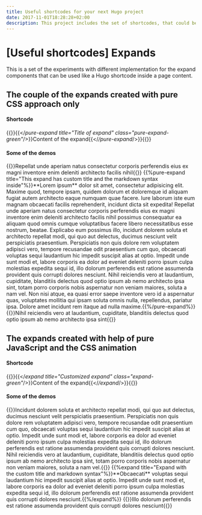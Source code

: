 ```yaml
---
title: Useful shortcodes for your next Hugo project
date: 2017-11-01T18:28:28+02:00
description: This project includes the set of shortcodes, that could be useful to creating content for website implemented with a Hugo as a static site generator.
---
```


# [Useful shortcodes] Expands
This is a set of the experiments with different implementation for the expand components that can be used like a Hugo shortcode inside a page content.

## The couple of the expands created with pure CSS approach only

#### Shortcode
{{<highlight html>}}{{</*pure-expand title="Title of expand" class="pure-expand-green"*/>}}Content of the expand{{</*/pure-expand*/>}}{{</highlight>}}

#### Some of the demos
<div>
  {{<pure-expand>}}Repellat unde aperiam natus consectetur corporis perferendis eius ex magni inventore enim deleniti architecto facilis nihil{{</pure-expand>}}
  {{%pure-expand title="This expand has custom title and the markdown syntax inside"%}}**Lorem ipsum** dolor sit amet, consectetur adipisicing elit. Maxime quod, tempore ipsam, quidem dolorum et doloremque id aliquam fugiat autem architecto eaque numquam quae facere. Iure laborum iste eum magnam obcaecati facilis reprehenderit, incidunt dicta sit expedita! Repellat unde aperiam natus consectetur corporis perferendis eius ex magni inventore enim deleniti architecto facilis nihil possimus consequatur ea aliquam quod omnis cumque voluptatibus facere libero necessitatibus esse nostrum, beatae. Explicabo eum possimus illo, incidunt dolorem soluta et architecto repellat modi, qui quo aut delectus, ducimus nesciunt velit perspiciatis praesentium. Perspiciatis non quis dolore rem voluptatem adipisci vero, tempore recusandae odit praesentium cum quo, obcaecati voluptas sequi laudantium hic impedit suscipit alias at optio. Impedit unde sunt modi et, labore corporis ea dolor ad eveniet deleniti porro ipsum culpa molestias expedita sequi id, illo dolorum perferendis est ratione assumenda provident quis corrupti dolores nesciunt. Nihil reiciendis vero at laudantium, cupiditate, blanditiis delectus quod optio ipsum ab nemo architecto ipsa sint, totam porro corporis nobis aspernatur non veniam maiores, soluta a nam vel. Non nisi atque, ea quasi error saepe inventore vero id a aspernatur quas, voluptates mollitia qui ipsam soluta omnis nulla, repellendus, pariatur ipsa. Dolore amet incidunt rem itaque ad nulla maxime.{{%/pure-expand%}}
  {{<pure-expand title="Expand was customized by class" class="pure-expand-green">}}Nihil reiciendis vero at laudantium, cupiditate, blanditiis delectus quod optio ipsum ab nemo architecto ipsa sint{{</pure-expand>}}
</div>

## The expands created with help of pure JavaScript and the CSS animation

#### Shortcode
{{<highlight html>}}{{</*expand title="Customized expand" class="expand-green"*/>}}Content of the expand{{</*/expand*/>}}{{</highlight>}}

#### Some of the demos
<div>
  {{<expand>}}Incidunt dolorem soluta et architecto repellat modi, qui quo aut delectus, ducimus nesciunt velit perspiciatis praesentium. Perspiciatis non quis dolore rem voluptatem adipisci vero, tempore recusandae odit praesentium cum quo, obcaecati voluptas sequi laudantium hic impedit suscipit alias at optio. Impedit unde sunt modi et, labore corporis ea dolor ad eveniet deleniti porro ipsum culpa molestias expedita sequi id, illo dolorum perferendis est ratione assumenda provident quis corrupti dolores nesciunt. Nihil reiciendis vero at laudantium, cupiditate, blanditiis delectus quod optio ipsum ab nemo architecto ipsa sint, totam porro corporis nobis aspernatur non veniam maiores, soluta a nam vel.{{</expand>}}
  {{%expand title="Expand with the custom title and markdown syntax"%}}**Obcaecati** voluptas sequi laudantium hic impedit suscipit alias at optio. Impedit unde sunt modi et, labore corporis ea dolor ad eveniet deleniti porro ipsum culpa molestias expedita sequi id, illo dolorum perferendis est ratione assumenda provident quis corrupti dolores nesciunt.{{%/expand%}}
  {{<expand title="Customized expand" class="expand-green">}}Illo dolorum perferendis est ratione assumenda provident quis corrupti dolores nesciunt{{</expand>}}
</div>
